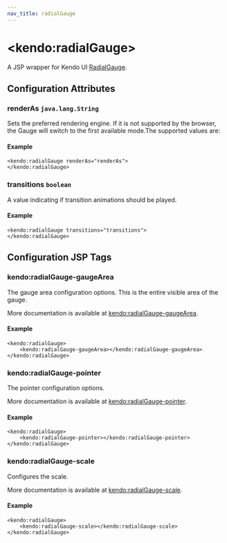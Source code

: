 ```yaml
---
nav_title: radialGauge
---
```


# \<kendo:radialGauge\>
A JSP wrapper for Kendo UI [RadialGauge](/kendo-ui/api/dataviz/radialgauge).

## Configuration Attributes

### renderAs `java.lang.String`

Sets the preferred rendering engine.
If it is not supported by the browser, the Gauge will switch to the first available mode.The supported values are:

#### Example
    <kendo:radialGauge renderAs="renderAs">
    </kendo:radialGauge>

### transitions `boolean`

A value indicating if transition animations should be played.

#### Example
    <kendo:radialGauge transitions="transitions">
    </kendo:radialGauge>


##  Configuration JSP Tags

### kendo:radialGauge-gaugeArea

The gauge area configuration options.
This is the entire visible area of the gauge.

More documentation is available at [kendo:radialGauge-gaugeArea](/kendo-ui/api/wrappers/jsp/radialgauge/gaugearea).

#### Example

    <kendo:radialGauge>
        <kendo:radialGauge-gaugeArea></kendo:radialGauge-gaugeArea>
    </kendo:radialGauge>

### kendo:radialGauge-pointer

The pointer configuration options.

More documentation is available at [kendo:radialGauge-pointer](/kendo-ui/api/wrappers/jsp/radialgauge/pointer).

#### Example

    <kendo:radialGauge>
        <kendo:radialGauge-pointer></kendo:radialGauge-pointer>
    </kendo:radialGauge>

### kendo:radialGauge-scale

Configures the scale.

More documentation is available at [kendo:radialGauge-scale](/kendo-ui/api/wrappers/jsp/radialgauge/scale).

#### Example

    <kendo:radialGauge>
        <kendo:radialGauge-scale></kendo:radialGauge-scale>
    </kendo:radialGauge>

